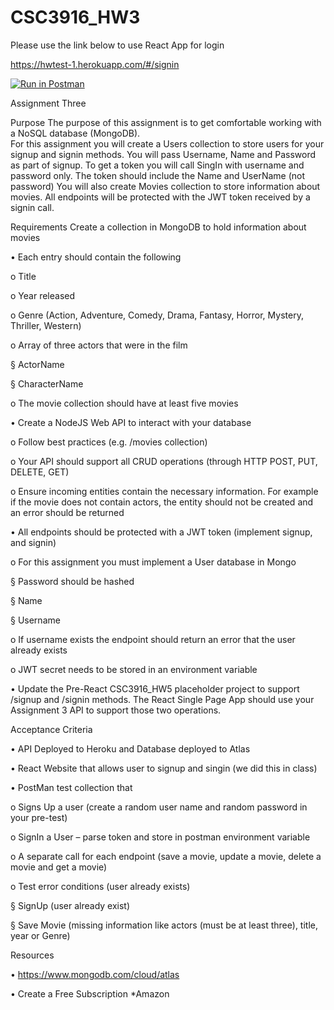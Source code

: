 # CSC3916_HW3
Please use the link below to use React App for login


https://hwtest-1.herokuapp.com/#/signin



[![Run in Postman](https://run.pstmn.io/button.svg)](https://app.getpostman.com/run-collection/8bcbf0194a78ad5baac7?action=collection%2Fimport)


Assignment Three 
 
Purpose 
The purpose of this assignment is to get comfortable working with a NoSQL database (MongoDB).  
For  this  assignment  you  will  create  a  Users  collection  to  store  users  for  your
signup  and  signin methods. You will pass Username, Name and Password as part of signup.  To get a token you will 
call SingIn with username and password only.
The token should include the Name and UserName (not password) 
You  will  also  create  Movies  collection  to  store  information  about  movies.    All  endpoints  will  be 
protected with the JWT token received by a signin call.  


Requirements 
Create a collection in MongoDB to hold information about movies 

• Each entry should contain the following 

o Title 

o Year released 

o Genre  (Action,  Adventure,  Comedy,  Drama,  Fantasy,  Horror,  Mystery,  Thriller, 
Western) 

o Array of three actors that were in the film 

§ ActorName 


§ CharacterName 

o The movie collection should have at least five movies 

• Create a NodeJS Web API to interact with your database 

o Follow best practices (e.g. /movies collection) 

o Your API should support all CRUD operations (through HTTP POST, PUT, DELETE, GET) 

o Ensure incoming entities contain the necessary information.  For example if the movie 
does  not  contain  actors,  the  entity  should  not  be  created  and  an  error  should  be 
returned  

• All endpoints should be protected with a JWT token (implement signup, and signin) 

o For this assignment you must implement a User database in Mongo 

§ Password should be hashed  

§ Name 

§ Username  

o If username exists the endpoint should return an error that the user already exists 

o JWT secret needs to be stored in an environment variable 

• Update  the  Pre-React  CSC3916_HW5  placeholder  project  to  support  /signup  and  /signin 
methods.  The React Single Page App should use your Assignment 3 API to support those two 
operations. 

Acceptance Criteria 

• API Deployed to Heroku and Database deployed to Atlas 

• React Website that allows user to signup and singin (we did this in class) 

• PostMan test collection that  

o Signs Up a user (create a random user name and random password in your pre-test) 

o SignIn a User – parse token and store in postman environment variable 

o A separate call for each endpoint (save a movie, update a movie, delete a movie and 
get a movie) 

o Test error conditions (user already exists) 

§ SignUp (user already exist) 

§ Save  Movie  (missing  information  like  actors  (must  be  at  least  three),  title, 
year or Genre) 

Resources 

• https://www.mongodb.com/cloud/atlas 

• Create a Free Subscription *Amazon 
